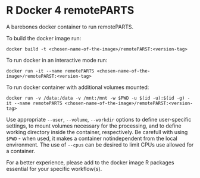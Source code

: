 # R Docker 4 remotePARTS

A barebones docker container to run remotePARTS.

To build the docker image run:
```
docker build -t <chosen-name-of-the-image>/remotePARST:<version-tag>
```

To run docker in an interactive mode run:
```
docker run -it --name remotePARTS <chosen-name-of-the-image>/remotePARST:<version-tag>
```

To run docker container with additional volumes mounted:
```
docker run -v /data:/data -v /mnt:/mnt -w $PWD -u $(id -u):$(id -g) -it --name remotePARTS <chosen-name-of-the-image>/remotePARST:<version-tag>
```

Use appropriate `--user`, `--volume`, `--workdir` options to define user-specific settings, to mount volumes necessary for the processing, and to define working directory inside the container, respectively.
Be carefull with using `$PWD` - when used, it makes a container notindependent from the local environment.
The use of `--cpus` can be desired to limit CPUs use allowed for a container. 

For a better experience, please add to the docker image R packages essential for your specific workflow(s).

